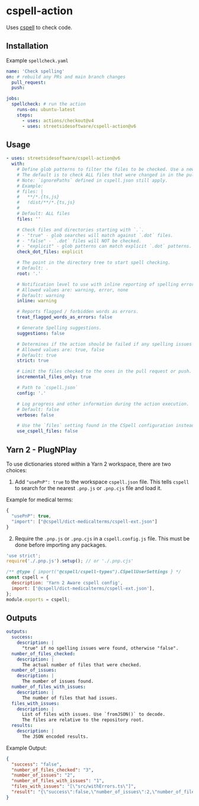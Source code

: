 # cspell-action

Uses [cspell](https://github.com/streetsidesoftware/cspell/tree/main/packages/cspell) to check code.

## Installation

Example `spellcheck.yaml`

```yaml
name: 'Check spelling'
on: # rebuild any PRs and main branch changes
  pull_request:
  push:

jobs:
  spellcheck: # run the action
    runs-on: ubuntu-latest
    steps:
      - uses: actions/checkout@v4
      - uses: streetsidesoftware/cspell-action@v6
```

## Usage

```yaml
- uses: streetsidesoftware/cspell-action@v6
  with:
    # Define glob patterns to filter the files to be checked. Use a new line between patterns to define multiple patterns.
    # The default is to check ALL files that were changed in in the pull_request or push.
    # Note: `ignorePaths` defined in cspell.json still apply.
    # Example:
    # files: |
    #   **/*.{ts,js}
    #   !dist/**/*.{ts,js}
    #
    # Default: ALL files
    files: ''

    # Check files and directories starting with `.`.
    # - "true" - glob searches will match against `.dot` files.
    # - "false" - `.dot` files will NOT be checked.
    # - "explicit" - glob patterns can match explicit `.dot` patterns.
    check_dot_files: explicit

    # The point in the directory tree to start spell checking.
    # Default: .
    root: '.'

    # Notification level to use with inline reporting of spelling errors.
    # Allowed values are: warning, error, none
    # Default: warning
    inline: warning

    # Reports flagged / forbidden words as errors.
    treat_flagged_words_as_errors: false

    # Generate Spelling suggestions.
    suggestions: false

    # Determines if the action should be failed if any spelling issues are found.
    # Allowed values are: true, false
    # Default: true
    strict: true

    # Limit the files checked to the ones in the pull request or push.
    incremental_files_only: true

    # Path to `cspell.json`
    config: '.'

    # Log progress and other information during the action execution.
    # Default: false
    verbose: false

    # Use the `files` setting found in the CSpell configuration instead of `input.files`.
    use_cspell_files: false
```

## Yarn 2 - PlugNPlay

To use dictionaries stored within a Yarn 2 workspace, there are two choices:

1. Add `"usePnP": true` to the workspace `cspell.json` file. This tells `cspell` to search for the
   nearest `.pnp.js` or `.pnp.cjs` file and load it.

Example for medical terms:

```js
{
  "usePnP": true,
  "import": ["@cspell/dict-medicalterms/cspell-ext.json"]
}
```

2. Require the `.pnp.js` or `.pnp.cjs` in a `cspell.config.js` file.
   This must be done before importing any packages.

```js
'use strict';
require('./.pnp.js').setup(); // or './.pnp.cjs'

/** @type { import("@cspell/cspell-types").CSpellUserSettings } */
const cspell = {
  description: 'Yarn 2 Aware cspell config',
  import: ['@cspell/dict-medicalterms/cspell-ext.json'],
};
module.exports = cspell;
```

## Outputs

```yaml
outputs:
  success:
    description: |
      "true" if no spelling issues were found, otherwise "false".
  number_of_files_checked:
    description: |
      The actual number of files that were checked.
  number_of_issues:
    description: |
      The number of issues found.
  number_of_files_with_issues:
    description: |
      The number of files that had issues.
  files_with_issues:
    description: |
      List of files with issues. Use `fromJSON()` to decode.
      The files are relative to the repository root.
  results:
    description: |
      The JSON encoded results.
```

Example Output:

```json
{
  "success": "false",
  "number_of_files_checked": "3",
  "number_of_issues": "2",
  "number_of_files_with_issues": "1",
  "files_with_issues": "[\"src/withErrors.ts\"]",
  "result": "{\"success\":false,\"number_of_issues\":2,\"number_of_files_checked\":3,\"files_with_issues\":[\"src/withErrors.ts\"]}"
}
```

<!---
cspell:ignore medicalterms

--->
